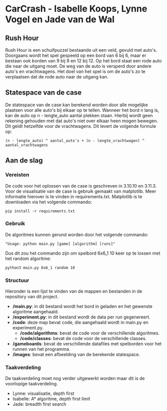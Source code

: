 # CarCrash - Isabelle Koops, Lynne Vogel en Jade van de Wal

## Rush Hour

Rush Hour is een schuifpuzzel bestaande uit een veld, gevuld met auto's. Doorgaans wordt het spel gespeeld op een bord van 6 bij 6, maar er bestaan ook borden van 9 bij 9 en 12 bij 12. Op het bord staat een rode auto die naar de uitgang moet. De weg van de auto is versperd door andere auto's en vrachtwagens. Het doel van het spel is om de auto's zo te verplaatsen dat de rode auto naar de uitgang kan.

## Statespace van de case
De statespace van de case kan berekend worden door alle mogelijke plaatsen voor alle auto's bij elkaar op te tellen. Wanneer het bord n lang is, kan de auto op n - lengte_auto aantal plekken staan. Hierbij wordt geen rekening gehouden met dat auto's niet over elkaar heen mogen bewegen. Dit geldt hetzelfde voor de vrachtwagens. Dit levert de volgende formule op:

```
(n - lengte_auto) ^ aantal_auto's + (n - lengte_vrachtwagen) ^ aantal_vrachtwagens
```

## Aan de slag

### Vereisten

De code voor het oplossen van de case is geschreven in 3.10.10 en 3.11.3. Voor de visualisatie van de case is gebruik gemaakt van matplotlib. Meer informatie hierover is te vinden in requirements.txt. Matplotlib is te downloaden via het volgende commando:

```
pip install -r requirements.txt
``` 

### Gebruik

De algoritmes kunnen gerund worden door het volgende commando: 

```
"Usage: python main.py [game] [algorithm] [runs]"

```
Dus dit zou het commando zijn om spelbord 6x6_1 10 keer op te lossen met het random algoritme: 
```
python3 main.py 6x6_1 random 10
```

### Structuur

Hieronder is een lijst te vinden van de mappen en bestanden in de repository van dit project.
- **/main.py**: in dit bestand wordt het bord in geladen en het gewenste algoritme aangehaald.
- **/experiment.py**: in dit bestand wordt de data per run gegenereert.
- **/code**: deze map bevat code, die aangehaald wordt in main.py en experiment.py.
    - **/code/algorithms**: bevat de code voor de verschillende algoritmes.
    - **/code/classes**: bevat de code voor de verschillende classes.
- **/gameboards**: bevat de verschillende datafiles met spelborden voor het runnen van het programma.
- **/images**: bevat een afbeelding van de berekende statespace.

### Taakverdeling

De taakverdeling moet nog verder uitgewerkt worden maar dit is de voorlopige taakverdeling. 

- Lynne: visualisatie, depth first
- Isabelle: A* algoritme, depth first limit
- Jade: breadth first search